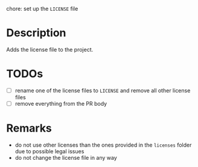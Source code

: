 chore: set up the `LICENSE` file

# Description

Adds the license file to the project.

# TODOs

- [ ] rename one of the license files to `LICENSE` and remove all other license files
- [ ] remove everything from the PR body

# Remarks

- do not use other licenses than the ones provided in the `licenses` folder due to possible legal issues
- do not change the license file in any way
